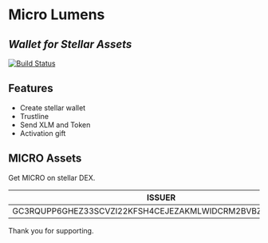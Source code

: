 # Micro Lumens
## _Wallet for Stellar Assets_



[![Build Status](https://travis-ci.org/joemccann/dillinger.svg?branch=master)](https://github.com/microlumens/microlumens.github.io/)


## Features

- Create stellar wallet
- Trustline
- Send XLM and Token
- Activation gift





## MICRO Assets

Get MICRO on stellar DEX.

| ISSUER | CODE | DOMAIN |
| ------ | ------ | ------ |
| GC3RQUPP6GHEZ33SCVZI22KFSH4CEJEZAKMLWIDCRM2BVBZMO5LEDVAJ | MICRO |microlumens.com |


Thank you for supporting.

